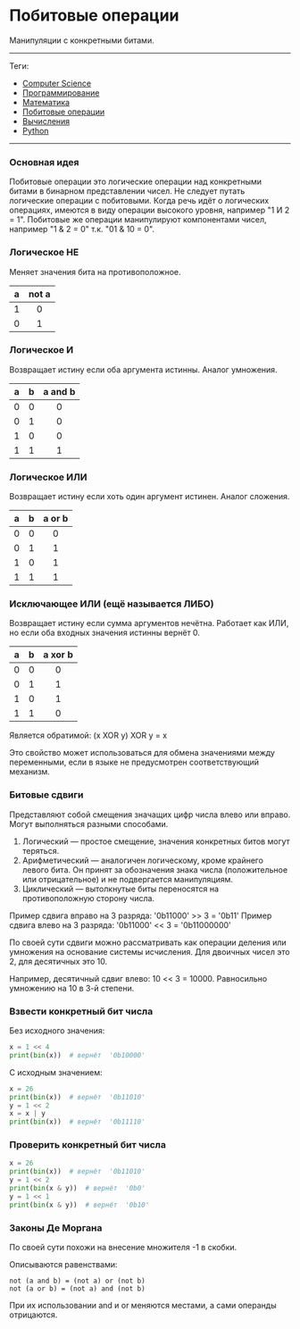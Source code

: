# Побитовые операции

Манипуляции с конкретными битами.

---

Теги:

- [Computer Science](../_tags/computer%20science.md)
- [Программирование](../_tags/программирование.md)
- [Математика](../_tags/математика.md)
- [Побитовые операции](../_tags/побитовые%20операции.md)
- [Вычисления](../_tags/вычисления.md)
- [Python](../_tags/python.md)

---

### Основная идея

Побитовые операции это логические операции над конкретными битами в бинарном
представлении чисел. Не следует путать логические операции с побитовыми. Когда
речь идёт о логических операциях, имеются в виду операции высокого уровня,
например "1 И 2 = 1". Побитовые же операции манипулируют компонентами чисел,
например "1 & 2 = 0" т.к. "01 & 10 = 0".

### Логическое НЕ

Меняет значения бита на противоположное.

a   | not a
:---:|:---:
1    | 0
0    | 1

### Логическое И

Возвращает истину если оба аргумента истинны. Аналог умножения.

a   | b   | a and b
:---:|:---:|:---:
0    | 0   | 0
0    | 1   | 0
1    | 0   | 0
1    | 1   | 1

### Логическое ИЛИ

Возвращает истину если хоть один аргумент истинен. Аналог сложения.

a   | b   | a or b
:---:|:---:|:---:
0    | 0   | 0
0    | 1   | 1
1    | 0   | 1
1    | 1   | 1

### Исключающее ИЛИ (ещё называется ЛИБО)

Возвращает истину если сумма аргументов нечётна. Работает как ИЛИ, но если оба
входных значения истинны вернёт 0.

a   | b   | a xor b
:---:|:---:|:---:
0    | 0   | 0
0    | 1   | 1
1    | 0   | 1
1    | 1   | 0

Является обратимой:
(x XOR y) XOR y = x

Это свойство может использоваться для обмена значениями между переменными, если
в языке не предусмотрен соответствующий механизм.

### Битовые сдвиги

Представляют собой смещения значащих цифр числа влево или вправо. Могут
выполняться разными способами.

1. Логический — простое смещение, значения конкретных битов могут теряться.
1. Арифметический — аналогичен логическому, кроме крайнего левого бита. Он
   принят за обозначения знака числа (положительное или отрицательное) и не
   подвергается манипуляциям.
1. Циклический — вытолкнутые биты переносятся на противоположную сторону числа.

Пример сдвига вправо на 3 разряда: '0b11000' >> 3 = '0b11' Пример сдвига влево
на 3 разряда: '0b11000' << 3 = '0b11000000'

По своей сути сдвиги можно рассматривать как операции деления или умножения на
основание системы исчисления. Для двоичных чисел это 2, для десятичных это 10.

Например, десятичный сдвиг влево: 10 << 3 = 10000. Равносильно умножению на 10
в 3-й степени.

### Взвести конкретный бит числа

Без исходного значения:

```python
x = 1 << 4
print(bin(x))  # вернёт  '0b10000'
```

С исходным значением:

```python
x = 26
print(bin(x))  # вернёт  '0b11010'
y = 1 << 2
x = x | y
print(bin(x))  # вернёт  '0b11110'
```

### Проверить конкретный бит числа

```python
x = 26
print(bin(x))  # вернёт  '0b11010'
y = 1 << 2
print(bin(x & y))  # вернёт  '0b0'
y = 1 << 1
print(bin(x & y))  # вернёт  '0b10'
```

### Законы Де Моргана

По своей сути похожи на внесение множителя -1 в скобки.

Описываются равенствами:

```
not (a and b) = (not a) or (not b)
not (a or b) = (not a) and (not b)
```

При их использовании and и or меняются местами, а сами операнды отрицаются.
